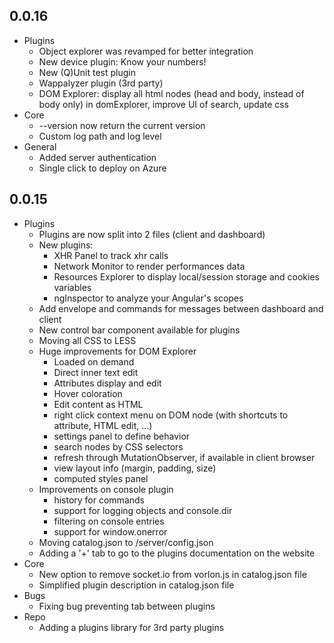 ## 0.0.16

- Plugins
	- Object explorer was revamped for better integration
	- New device plugin: Know your numbers!
	- New (Q)Unit test plugin
	- Wappalyzer plugin (3rd party)
	- DOM Explorer: display all html nodes (head and body, instead of body only) in domExplorer, improve UI of search, update css 
- Core
	- --version now return the current version
	- Custom log path and log level
- General
	- Added server authentication
	- Single click to deploy on Azure

## 0.0.15

- Plugins
    - Plugins are now split into 2 files (client and dashboard)
	- New plugins: 
		- XHR Panel to track xhr calls
		- Network Monitor to render performances data
		- Resources Explorer to display local/session storage and cookies variables
		- ngInspector to analyze your Angular's scopes
	- Add envelope and commands for messages between dashboard and client
	- New control bar component available for plugins
	- Moving all CSS to LESS
	- Huge improvements for DOM Explorer
		- Loaded on demand
		- Direct inner text edit
		- Attributes display and edit
		- Hover coloration
		- Edit content as HTML
		- right click context menu on DOM node (with shortcuts to attribute, HTML edit, ...)
		- settings panel to define behavior
		- search nodes by CSS selectors
		- refresh through MutationObserver, if available in client browser
		- view layout info (margin, padding, size)
		- computed styles panel 
	- Improvements on console plugin
		- history for commands
		- support for logging objects and console.dir
		- filtering on console entries
		- support for window.onerror
	- Moving catalog.json to /server/config.json
	- Adding a '+' tab to go to the plugins documentation on the website
- Core
	- New option to remove socket.io from vorlon.js in catalog.json file
	- Simplified plugin description in catalog.json file
- Bugs
	- Fixing bug preventing tab between plugins
- Repo
	- Adding a plugins library for 3rd party plugins
